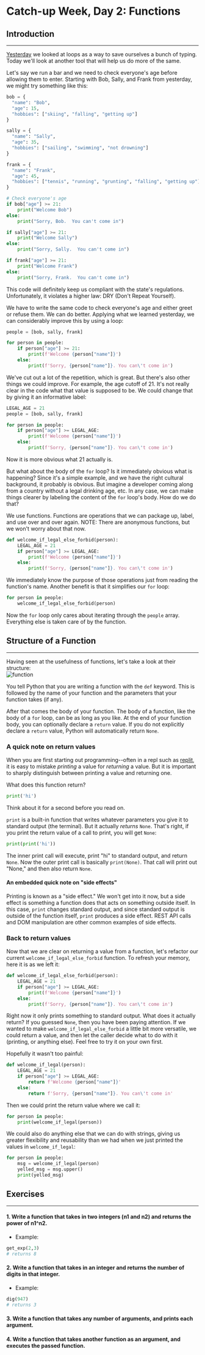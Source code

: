 # Catch-up Week, Day 2: Functions

## Introduction
---
[Yesterday](./day1-loops_objects.md) we looked at loops as a way to save ourselves a bunch of typing.  Today we'll look at another tool that will help us do more of the same.

Let's say we run a bar and we need to check everyone's age before allowing them to enter.  Starting with Bob, Sally, and Frank from yesterday, we might try something like this:

```python
bob = {
  "name": "Bob",
  "age": 15,
  "hobbies": ["skiing", "falling", "getting up"]
}

sally = {
  "name": "Sally",
  "age": 35,
  "hobbies": ["sailing", "swimming", "not drowning"]
}

frank = {
  "name": "Frank",
  "age": 45,
  "hobbies": ["tennis", "running", "grunting", "falling", "getting up"]
}
```

```python
# Check everyone's age
if bob["age"] >= 21:
    print("Welcome Bob")
else:
    print("Sorry, Bob.  You can't come in")

if sally["age"] >= 21:
    print("Welcome Sally")
else:
    print("Sorry, Sally.  You can't come in")

if frank["age"] >= 21:
    print("Welcome Frank")
else:
    print("Sorry, Frank.  You can't come in")
```

This code will definitely keep us compliant with the state's regulations.  Unfortunately, it violates a higher law: DRY (Don't Repeat Yourself).

We have to write the same code to check everyone's age and either greet or refuse them.  We can do better.  Applying what we learned yesterday, we can considerably improve this by using a loop:

```python
people = [bob, sally, frank]

for person in people:
    if person["age"] >= 21:
        print(f'Welcome {person["name"]}')
    else:
        print(f'Sorry, {person["name"]}. You can\'t come in')
```

We've cut out a lot of the repetition, which is great.  But there's also other things we could improve.  For example, the age cutoff of 21.  It's not really clear in the code what that value is supposed to be.  We could change that by giving it an informative label:

```python
LEGAL_AGE = 21
people = [bob, sally, frank]

for person in people:
    if person["age"] >= LEGAL_AGE:
        print(f'Welcome {person["name"]}')
    else:
        print(f'Sorry, {person["name"]}. You can\'t come in')
```
Now it is more obvious what 21 actually is.

But what about the body of the `for` loop?  Is it immediately obvious what is happening?  Since it's a simple example, and we have the right cultural background, it probably is obvious.  But imagine a developer coming along from a country without a legal drinking age, etc.  In any case, we can make things clearer by labeling the content of the `for` loop's body.  How do we do that?

We use functions.  Functions are operations that we can package up, label, and use over and over again.  NOTE: There are anonymous functions, but we won't worry about that now.

```python
def welcome_if_legal_else_forbid(person):
    LEGAL_AGE = 21
    if person["age"] >= LEGAL_AGE:
        print(f'Welcome {person["name"]}')
    else:
        print(f'Sorry, {person["name"]}. You can\'t come in')
```

We immediately know the purpose of those operations just from reading the function's name.  Another benefit is that it simplifies our `for` loop:

```python
for person in people:
    welcome_if_legal_else_forbid(person)
```

Now the `for` loop only cares about iterating through the `people` array.  Everything else is taken care of by the function.


## Structure of a Function
---
Having seen at the usefulness of functions, let's take a look at their structure:<br/>
![function](readme/func.png)

You tell Python that you are writing a function with the `def` keyword.  This is followed by the name of your function and the parameters that your function takes (if any).  

After that comes the body of your function.  The body of a function, like the body of a `for` loop, can be as long as you like.  At the end of your function body, you can optionally declare a `return` value.  If you do not explicitly declare a `return` value, Python will automatically return `None`.

### A quick note on return values
When you are first starting out programming--often in a repl such as [replit](https://replit.com/), it is easy to mistake <i>printing</i> a value for <i>returning</i> a value.  But it is important to sharply distinguish between printing a value and returning one.

What does this function return?
```python
print('hi')
```

Think about it for a second before you read on.

`print` is a built-in function that writes whatever parameters you give it to standard output (the terminal).  But it actually <i>returns</i> `None`.  That's right, if you print the return value of a call to print, you will get `None`:

```python
print(print('hi'))
```
The inner print call will execute, print "hi" to standard output, and return `None`.  Now the outer print call is basically `print(None)`.  That call will print out "None," and then also return `None`.

#### An embedded quick note on "side effects"
Printing is known as a "side effect."  We won't get into it now, but a side effect is something a function does that acts on something outside itself.  In this case, `print` changes standard output, and since standard output is outside of the function itself, `print` produces a side effect.  REST API calls and DOM manipulation are other common examples of side effects.

### Back to return values
Now that we are clear on returning a value from a function, let's refactor our current `welcome_if_legal_else_forbid` function.  To refresh your memory, here it is as we left it:

```python
def welcome_if_legal_else_forbid(person):
    LEGAL_AGE = 21
    if person["age"] >= LEGAL_AGE:
        print(f'Welcome {person["name"]}')
    else:
        print(f'Sorry, {person["name"]}. You can\'t come in')
```

Right now it only prints something to standard output.  What does it actually return?  If you guessed `None`, then you have been paying attention.  If we wanted to make `welcome_if_legal_else_forbid` a little bit more versatile, we could return a value, and then let the caller decide what to do with it (printing, or anything else).  Feel free to try it on your own first.

Hopefully it wasn't too painful:
```python
def welcome_if_legal(person):
    LEGAL_AGE = 21
    if person["age"] >= LEGAL_AGE:
        return f'Welcome {person["name"]}'
    else:
        return f'Sorry, {person["name"]}. You can\'t come in'
```

Then we could print the return value where we call it:
```python
for person in people:
    print(welcome_if_legal(person))
```

We could also do anything else that we can do with strings, giving us greater flexibility and reusability than we had when we just printed the values in `welcome_if_legal`:
```python
for person in people:
    msg = welcome_if_legal(person)
    yelled_msg = msg.upper()
    print(yelled_msg)
```


## Exercises
---
#### 1. Write a function that takes in two integers (n1 and n2) and returns the power of n1^n2. <br/>
- Example: 
```python
get_exp(2,3) 
# returns 8
```

#### 2. Write a function that takes in an integer and returns the number of digits in that integer. <br/>
- Example: 
```python
dig(947) 
# returns 3
```

#### 3. Write a function that takes any number of arguments, and prints each argument. <br/>

#### 4. Write a function that takes another function as an argument, and executes the passed function. <br/>